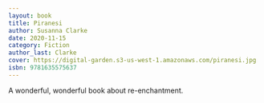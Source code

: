 ```yaml
---
layout: book
title: Piranesi
author: Susanna Clarke
date: 2020-11-15
category: Fiction
author_last: Clarke
cover: https://digital-garden.s3-us-west-1.amazonaws.com/piranesi.jpg
isbn: 9781635575637
---
```

A wonderful, wonderful book about re-enchantment.
